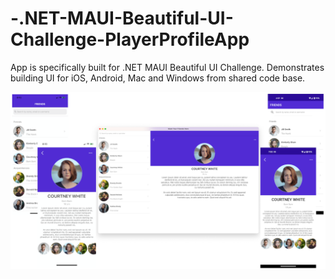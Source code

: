 # -.NET-MAUI-Beautiful-UI-Challenge-PlayerProfileApp
App is specifically built for .NET MAUI Beautiful UI Challenge. Demonstrates building UI for iOS, Android, Mac and Windows from shared code base.

![image](https://github.com/nikamvd/-.NET-MAUI-Beautiful-UI-Challenge-PlayerProfileApp/blob/main/Screenshots/MauiChallenge.png)

